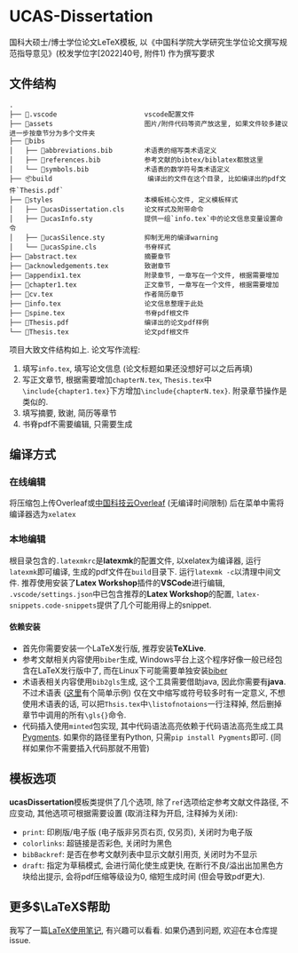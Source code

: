 # UCAS-Dissertation
国科大硕士/博士学位论文LeTeX模板, 以《中国科学院大学研究生学位论文撰写规范指导意见》(校发学位字[2022]40号, 附件1) 作为撰写要求

## 文件结构

```
.
├── 📁.vscode                      vscode配置文件
├── 📁assets                       图片/附件代码等资产放这里, 如果文件较多建议进一步按章节分为多个文件夹
├── 📁bibs
│   ├── 📒abbreviations.bib        术语表的缩写类术语定义
│   ├── 📒references.bib           参考文献的bibtex/biblatex都放这里
│   └── 📒symbols.bib              术语表的数学符号类术语定义
├── 📦build                        编译出的文件在这个目录, 比如编译出的pdf文件`Thesis.pdf`
├── 📁styles                       本模板核心文件, 定义模板样式
│   ├── 📜ucasDissertation.cls     论文样式及附带命令
│   ├── 📜ucasInfo.sty             提供一组`info.tex`中的论文信息变量设置命令
│   ├── 📜ucasSilence.sty          抑制无用的编译warning
│   └── 📜ucasSpine.cls            书脊样式
├── 📑abstract.tex                 摘要章节
├── 📑acknowledgements.tex         致谢章节
├── 📑appendix1.tex                附录章节, 一章写在一个文件, 根据需要增加
├── 📑chapter1.tex                 正文章节, 一章写在一个文件, 根据需要增加
├── 📑cv.tex                       作者简历章节
├── 🪪info.tex                     论文信息整理于此处
├── 💼spine.tex                    书脊pdf根文件
├── 📕Thesis.pdf                   编译出的论文pdf样例
└── 💼Thesis.tex                   论文pdf根文件
```

项目大致文件结构如上. 论文写作流程:

1. 填写`info.tex`, 填写论文信息 (论文标题如果还没想好可以之后再填)
2. 写正文章节, 根据需要增加`chapterN.tex`, `Thesis.tex`中`\include{chapter1.tex}`下方增加`\include{chapterN.tex}`. 附录章节操作是类似的.
2. 填写摘要, 致谢, 简历等章节
2. 书脊pdf不需要编辑, 只需要生成

## 编译方式

### 在线编辑

将压缩包上传Overleaf或[中国科技云Overleaf](https://www.cstcloud.cn/resources/452) (无编译时间限制) 后在菜单中需将编译器选为`xelatex`

### 本地编辑

根目录包含的`.latexmkrc`是**latexmk**的配置文件, 以xelatex为编译器, 运行`latexmk`即可编译, 生成的pdf文件在`build`目录下. 运行`latexmk -c`以清理中间文件. 推荐使用安装了**Latex Workshop**插件的**VSCode**进行编辑, `.vscode/settings.json`中已包含推荐的**Latex Workshop**的配置, `latex-snippets.code-snippets`提供了几个可能用得上的snippet.

#### 依赖安装

- 首先你需要安装一个LaTeX发行版, 推荐安装**TeXLive**.
- 参考文献相关内容使用`biber`生成, Windows平台上这个程序好像一般已经包含在LaTeX发行版中了, 而在Linux下可能需要单独安装[biber](https://github.com/plk/biber)
- 术语表相关内容使用`bib2gls`生成, 这个工具需要借助java, 因此你需要有**java**. 不过术语表 ([这里](https://www.overleaf.com/learn/latex/Nomenclatures)有个简单示例) 仅在文中缩写或符号较多时有一定意义, 不想使用术语表的话, 可以把`Thsis.tex`中`\listofnotaions`一行注释掉, 然后删掉章节中调用的所有`\gls{}`命令.
- 代码插入使用`minted`包实现, 其中代码语法高亮依赖于代码语法高亮生成工具[Pygments](https://pygments.org/). 如果你的路径里有Python, 只需`pip install Pygments`即可. (同样如果你不需要插入代码那就不用管)

## 模板选项

**ucasDissertation**模板类提供了几个选项, 除了`ref`选项给定参考文献文件路径, 不应变动, 其他选项可根据需要设置 (取消注释为开启, 注释掉为关闭):

- `print`: 印刷版/电子版 (电子版非另页右页, 仅另页), 关闭时为电子版
- `colorlinks`: 超链接是否彩色, 关闭时为黑色
- `bibBackref`: 是否在参考文献列表中显示文献引用页, 关闭时为不显示
- `draft`: 指定为草稿模式, 会进行简化使生成更快, 在断行不良/溢出出加黑色方块给出提示, 会将pdf压缩等级设为0, 缩短生成时间 (但会导致pdf更大).

## 更多$\LaTeX$帮助

我写了一篇[LaTeX使用笔记](https://leojhonsong.github.io/zh-CN/2021/04/24/LaTeX杂记/), 有兴趣可以看看. 如果仍遇到问题, 欢迎在本仓库提issue.

